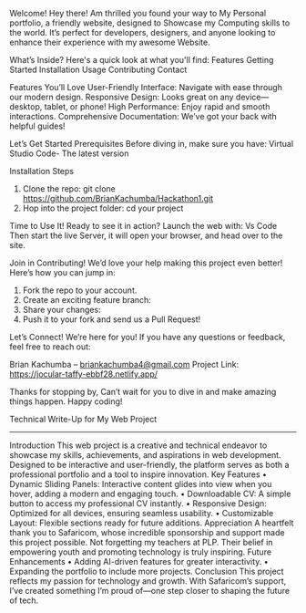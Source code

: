 Welcome!
Hey there! Am thrilled you found your way to My Personal portfolio, a friendly website, designed to Showcase my Computing skills to the world. It’s perfect for developers, designers, and anyone looking to enhance their experience with my awesome Website.

What’s Inside?
Here's a quick look at what you'll find:
Features
Getting Started
Installation
Usage
Contributing
Contact

Features You’ll Love
User-Friendly Interface: Navigate with ease through our modern design.
Responsive Design: Looks great on any device—desktop, tablet, or phone!
High Performance: Enjoy rapid and smooth interactions.
Comprehensive Documentation: We’ve got your back with helpful guides!

Let’s Get Started
Prerequisites
Before diving in, make sure you have:
Virtual Studio Code- The latest version


 Installation Steps

1. Clone the repo:
git clone https://github.com/BrianKachumba/Hackathon1.git
2. Hop into the project folder:
   cd your project
 
Time to Use It!
Ready to see it in action? Launch the web with:
Vs Code
Then start the live Server, it will open your browser, and head over to the site.

Join in Contributing!
We’d love your help making this project even better! Here’s how you can jump in:

1. Fork the repo to your account.
2. Create an exciting feature branch:
3. Share your changes:
4. Push it to your fork and send us a Pull Request!

Let’s Connect!
We’re here for you! If you have any questions or feedback, feel free to reach out:

Brian Kachumba – briankachumba4@gmail.com
Project Link: https://jocular-taffy-ebbf28.netlify.app/


Thanks for stopping by, Can’t wait for you to dive in and make amazing things happen. Happy coding!



Technical Write-Up for My Web Project
________________________________________
Introduction
This web project is a creative and technical endeavor to showcase my skills, achievements, and aspirations in web development. Designed to be interactive and user-friendly, the platform serves as both a professional portfolio and a tool to inspire innovation.
Key Features
•	Dynamic Sliding Panels: Interactive content glides into view when you hover, adding a modern and engaging touch.
•	Downloadable CV: A simple button to access my professional CV instantly.
•	Responsive Design: Optimized for all devices, ensuring seamless usability.
•	Customizable Layout: Flexible sections ready for future additions.
Appreciation
A heartfelt thank you to Safaricom, whose incredible sponsorship and support made this project possible. Not forgetting my teachers at PLP. Their belief in empowering youth and promoting technology is truly inspiring.
Future Enhancements
•	Adding AI-driven features for greater interactivity.
•	Expanding the portfolio to include more projects.
Conclusion
This project reflects my passion for technology and growth. With Safaricom’s support, I’ve created something I’m proud of—one step closer to shaping the future of tech.
